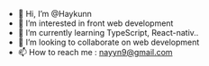 - 👋 Hi, I’m @Haykunn
- 👀 I’m interested in front web development
- 🌱 I’m currently learning TypeScript, React-nativ..
- 💞️ I’m looking to collaborate on web development
- 📫 How to reach me : nayyn9@gmail.com

<!---
Haykunn/Haykunn is a ✨ special ✨ repository because its `README.md` (this file) appears on your GitHub profile.
You can click the Preview link to take a look at your changes.
--->
